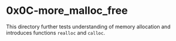# 0x0C-more_malloc_free
This directory further tests understanding of memory allocation and introduces functions `realloc` and `calloc`.

